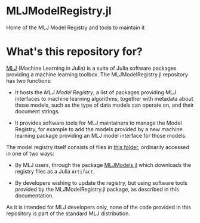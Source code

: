# MLJModelRegistry.jl

Home of the MLJ Model Registry and tools to maintain it

# What's this repository for?

[MLJ](https://juliaml.ai) (Machine Learning in Julia) is a suite of Julia software
packages providing a machine learning toolbox. The MLJModelRegistry.jl repository has two
functions:

- It hosts the *MLJ Model Registry*, a list of packages providing MLJ interfaces to
  machine learning algorithms, together with metadata about those models, such as the type
  of data models can operate on, and their document strings.
  
- It provides software tools for MLJ maintainers to manage the Model Registry, for example
  to add the models provided by a new machine learning package providing an MLJ model
  interface for those models.
  
The model registry itself consists of files in [this
folder](https://github.com/JuliaAI/MLJModelRegisry.jl/master/registry/), ordinarily
accessed in one of two ways:

- By MLJ users, through the package
  [MLJModels.jl](https://github.com/JuliaAI/MLJModels.jl) which downloads the registry
  files as a Julia `Artifact`.

- By developers wishing to update the registry, but using software tools provided by the
  MLJModelRegistry.jl package, as described in this documentation.
  
As it is intended for MLJ developers only, none of the code provided in this repository is
part of the standard MLJ distribution.

